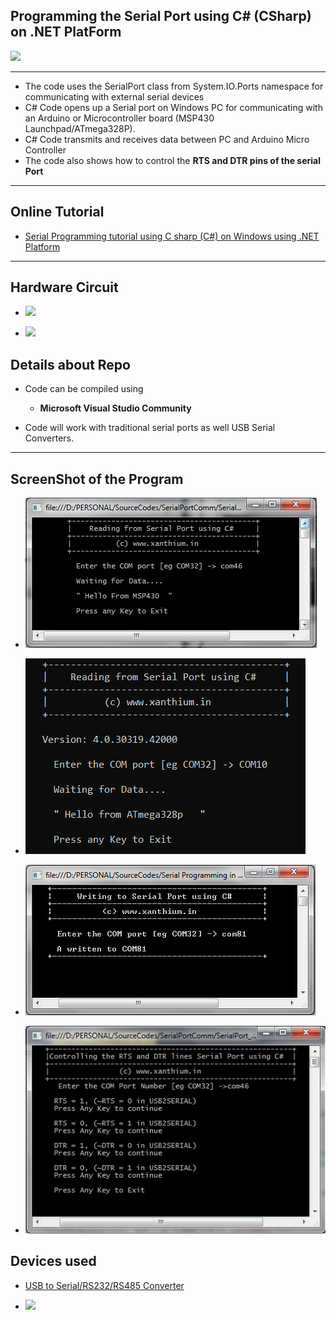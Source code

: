 ## Programming the Serial Port using C# (CSharp) on .NET PlatForm 

![](https://www.xanthium.in/sites/default/files/inline-images/serial-port-programming-tutorial-absolute-beginner.jpg)

------------------------------------------------------------------------------------------------------------------------------------------

- The code uses the SerialPort class from System.IO.Ports namespace for communicating with external serial devices
- C# Code opens up a Serial port on Windows PC for communicating with an Arduino or Microcontroller board (MSP430 Launchpad/ATmega328P).
- C# Code transmits and receives data between PC and Arduino Micro Controller
- The code also shows how to control the **RTS and DTR pins of the serial Port**

------------------------------------------------------------------------------------------------------------------------------------------

## Online Tutorial

 - [Serial Programming tutorial using C sharp (C#) on Windows using .NET Platform](https://www.xanthium.in/serial-port-communication-programming-arduino-raspberry-pi-using-csharp-on-windows)


------------------------------------------------------------------------------------------------------------------------------------------

## Hardware Circuit

- ![](https://www.xanthium.in/sites/default/files/inline-images/serial-port-communication-arduino-pc-csharp-dotnet.jpg)

- ![](https://www.xanthium.in/sites/default/files/inline-images/connect-atmega328p-micro-pc-using-csharp.jpg)


## Details about Repo

- Code can be compiled using 
    - **Microsoft Visual Studio Community** 
   

- Code will work with traditional serial ports as well USB Serial Converters. 

------------------------------------------------------------------------------------------------------------------------------------------

## ScreenShot of the Program

- ![](https://github.com/xanthium-enterprises/Serial-Programming-CSharp/blob/master/_4_Screenshots/CSharp-serial-read-data-rxed.jpeg)

- ![](https://github.com/xanthium-enterprises/Serial-Programming-CSharp/blob/master/_4_Screenshots/reading-serial-port-csharp-dotnet-core.jpg)

- ![](https://github.com/xanthium-enterprises/Serial-Programming-CSharp/blob/master/_4_Screenshots/serial-port-write.jpg)

- ![](https://github.com/xanthium-enterprises/Serial-Programming-CSharp/blob/master/_4_Screenshots/controlling-rts-dtr-lines.jpeg)


## Devices used

- [USB to Serial/RS232/RS485 Converter](https://www.xanthium.in/USB-to-Serial-RS232-RS485-Converter)

- ![](https://www.xanthium.in/sites/default/files/inline-images/USB-to-serial-rs232-rs485-converter-parts_2_2.jpg)

  
